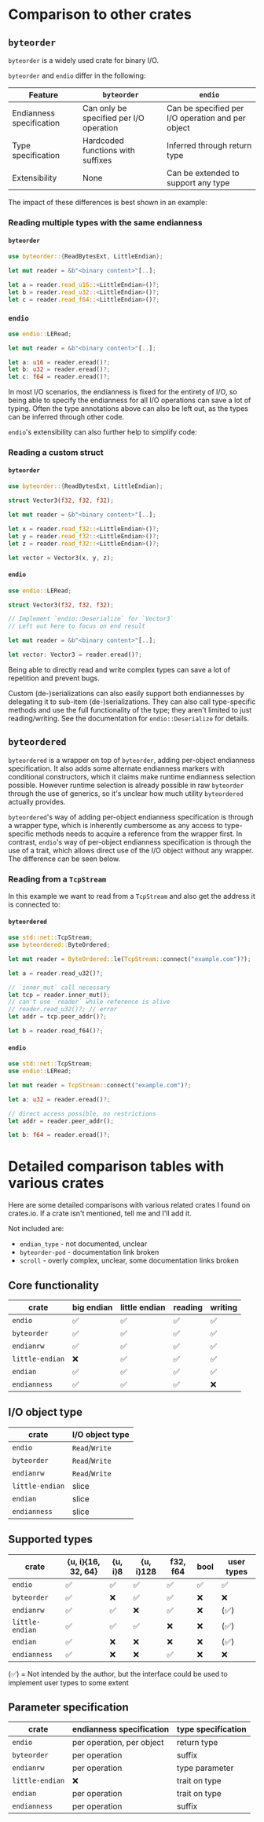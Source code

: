 
# Comparison to other crates

## `byteorder`

`byteorder` is a widely used crate for binary I/O.

`byteorder` and `endio` differ in the following:

| Feature                  | `byteorder`                             | `endio`                                           |
|--------------------------|-----------------------------------------|---------------------------------------------------|
| Endianness specification | Can only be specified per I/O operation | Can be specified per I/O operation and per object |
| Type specification       | Hardcoded functions with suffixes       | Inferred through return type                      |
| Extensibility            | None                                    | Can be extended to support any type               |

The impact of these differences is best shown in an example:

### Reading multiple types with the same endianness

#### `byteorder`

```rust
use byteorder::{ReadBytesExt, LittleEndian};

let mut reader = &b"<binary content>"[..];

let a = reader.read_u16::<LittleEndian>()?;
let b = reader.read_u32::<LittleEndian>()?;
let c = reader.read_f64::<LittleEndian>()?;
```

### `endio`

```rust
use endio::LERead;

let mut reader = &b"<binary content>"[..];

let a: u16 = reader.eread()?;
let b: u32 = reader.eread()?;
let c: f64 = reader.eread()?;
```

In most I/O scenarios, the endianness is fixed for the entirety of I/O, so being able to specify the endianness for all I/O operations can save a lot of typing. Often the type annotations above can also be left out, as the types can be inferred through other code.

`endio`'s extensibility can also further help to simplify code:

### Reading a custom struct

#### `byteorder`

```rust
use byteorder::{ReadBytesExt, LittleEndian};

struct Vector3(f32, f32, f32);

let mut reader = &b"<binary content>"[..];

let x = reader.read_f32::<LittleEndian>()?;
let y = reader.read_f32::<LittleEndian>()?;
let z = reader.read_f32::<LittleEndian>()?;

let vector = Vector3(x, y, z);
```

#### `endio`

```rust
use endio::LERead;

struct Vector3(f32, f32, f32);

// Implement `endio::Deserialize` for `Vector3`
// Left out here to focus on end result

let mut reader = &b"<binary content>"[..];

let vector: Vector3 = reader.eread()?;
```

Being able to directly read and write complex types can save a lot of repetition and prevent bugs.

Custom (de-)serializations can also easily support both endiannesses by delegating it to sub-item (de-)serializations. They can also call type-specific methods and use the full functionality of the type; they aren't limited to just reading/writing. See the documentation for `endio::Deserialize` for details.

## `byteordered`

`byteordered` is a wrapper on top of `byteorder`, adding per-object endianness specification. It also adds some alternate endianness markers with conditional constructors, which it claims make runtime endianness selection possible. However runtime selection is already possible in raw `byteorder` through the use of generics, so it's unclear how much utility `byteordered` actually provides.

`byteordered`'s way of adding per-object endianness specification is through a wrapper type, which is inherently cumbersome as any access to type-specific methods needs to acquire a reference from the wrapper first. In contrast, `endio`'s way of per-object endianness specification is through the use of a trait, which allows direct use of the I/O object without any wrapper. The difference can be seen below.

### Reading from a `TcpStream`

In this example we want to read from a `TcpStream` and also get the address it is connected to:

#### `byteordered`

```rust
use std::net::TcpStream;
use byteordered::ByteOrdered;

let mut reader = ByteOrdered::le(TcpStream::connect("example.com")?);

let a = reader.read_u32()?;

// `inner_mut` call necessary
let tcp = reader.inner_mut();
// can't use `reader` while reference is alive
// reader.read_u32()?; // error
let addr = tcp.peer_addr()?;

let b = reader.read_f64()?;
```

#### `endio`

```rust
use std::net::TcpStream;
use endio::LERead;

let mut reader = TcpStream::connect("example.com")?;

let a: u32 = reader.eread()?;

// direct access possible, no restrictions
let addr = reader.peer_addr();

let b: f64 = reader.eread()?;
```

# Detailed comparison tables with various crates

Here are some detailed comparisons with various related crates I found on crates.io. If a crate isn't mentioned, tell me and I'll add it.

Not included are:
- `endian_type` - not documented, unclear
- `byteorder-pod` - documentation link broken
- `scroll` - overly complex, unclear, some documentation links broken

## Core functionality

| crate           | big endian | little endian | reading | writing |
|-----------------|------------|---------------|---------|---------|
| `endio`         | ✅          | ✅             | ✅       | ✅       |
| `byteorder`     | ✅          | ✅             | ✅       | ✅       |
| `endianrw`      | ✅          | ✅             | ✅       | ✅       |
| `little-endian` | ❌          | ✅             | ✅       | ✅       |
| `endian`        | ✅          | ✅             | ✅       | ✅       |
| `endianness`    | ✅          | ✅             | ✅       | ❌       |

## I/O object type

| crate           | I/O object type |
|-----------------|-----------------|
| `endio`         | `Read`/`Write`  |
| `byteorder`     | `Read`/`Write`  |
| `endianrw`      | `Read`/`Write`  |
| `little-endian` | slice           |
| `endian`        | slice           |
| `endianness`    | slice           |

## Supported types

| crate           | {u, i}{16, 32, 64} | {u, i}8 | {u, i}128 | f32, f64 | bool | user types |
|-----------------|--------------------|---------|-----------|----------|------|------------|
| `endio`         | ✅                  | ✅       | ✅         | ✅        | ✅    | ✅          |
| `byteorder`     | ✅                  | ❌       | ✅         | ✅        | ❌    | ❌          |
| `endianrw`      | ✅                  | ✅       | ❌         | ✅        | ❌    | (✅)        |
| `little-endian` | ✅                  | ✅       | ✅         | ❌        | ❌    | (✅)        |
| `endian`        | ✅                  | ❌       | ❌         | ❌        | ❌    | (✅)        |
| `endianness`    | ✅                  | ❌       | ❌         | ✅        | ❌    | ❌          |

(✅) = Not intended by the author, but the interface could be used to implement user types to some extent

## Parameter specification

| crate           | endianness specification  | type specification |
|-----------------|---------------------------|--------------------|
| `endio`         | per operation, per object | return type        |
| `byteorder`     | per operation             | suffix             |
| `endianrw`      | per operation             | type parameter     |
| `little-endian` | ❌                         | trait on type      |
| `endian`        | per operation             | trait on type      |
| `endianness`    | per operation             | suffix             |
